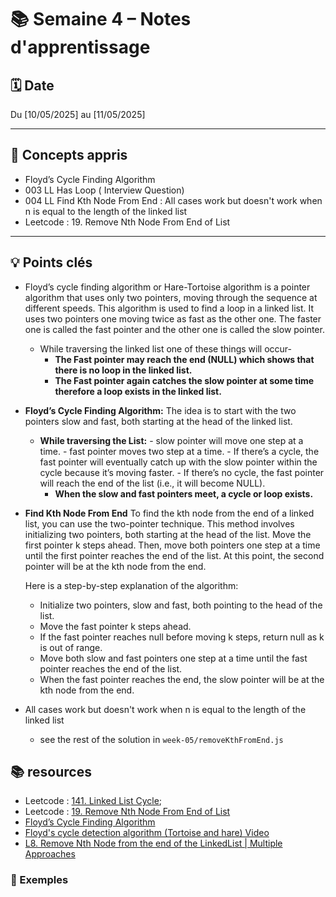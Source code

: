 # 📚 Semaine 4 – Notes d'apprentissage

## 🗓️ Date

Du [10/05/2025] au [11/05/2025]

---

## 🧠 Concepts appris

- Floyd’s Cycle Finding Algorithm
- 003 LL Has Loop ( Interview Question)
- 004 LL Find Kth Node From End : All cases work but doesn't work when n is equal to the length of the linked list
- Leetcode : 19. Remove Nth Node From End of List

---

## 💡 Points clés

- Floyd’s cycle finding algorithm or Hare-Tortoise algorithm is a pointer algorithm that uses only two pointers, moving through the sequence at different speeds. This algorithm is used to find a loop in a linked list. It uses two pointers one moving twice as fast as the other one. The faster one is called the fast pointer and the other one is called the slow pointer.
  - While traversing the linked list one of these things will occur-
    - **The Fast pointer may reach the end (NULL) which shows that there is no loop in the linked list.**
    - **The Fast pointer again catches the slow pointer at some time therefore a loop exists in the linked list.**
- **Floyd’s Cycle Finding Algorithm:**
  The idea is to start with the two pointers slow and fast, both starting at the head of the linked list.
  - **While traversing the List:** - slow pointer will move one step at a time. - fast pointer moves two step at a time. - If there’s a cycle, the fast pointer will eventually catch up with the slow pointer within the cycle because it’s moving faster. - If there’s no cycle, the fast pointer will reach the end of the list (i.e., it will become NULL).
    - **When the slow and fast pointers meet, a cycle or loop exists.**
- **Find Kth Node From End**
  To find the kth node from the end of a linked list, you can use the two-pointer technique. This method involves initializing two pointers, both starting at the head of the list. Move the first pointer k steps ahead. Then, move both pointers one step at a time until the first pointer reaches the end of the list. At this point, the second pointer will be at the kth node from the end.

  Here is a step-by-step explanation of the algorithm:

  - Initialize two pointers, slow and fast, both pointing to the head of the list.
  - Move the fast pointer k steps ahead.
  - If the fast pointer reaches null before moving k steps, return null as k is out of range.
  - Move both slow and fast pointers one step at a time until the fast pointer reaches the end of the list.
  - When the fast pointer reaches the end, the slow pointer will be at the kth node from the end.

- All cases work but doesn't work when n is equal to the length of the linked list
  - see the rest of the solution in `week-05/removeKthFromEnd.js`

## 📚 resources

- Leetcode : [141. Linked List Cycle](https://leetcode.com/problems/linked-list-cycle/description/);
- Leetcode : [19. Remove Nth Node From End of List](https://leetcode.com/problems/remove-nth-node-from-end-of-list/description/)
- [Floyd’s Cycle Finding Algorithm](https://www.geeksforgeeks.org/floyds-cycle-finding-algorithm/#algorithm)
- [Floyd's cycle detection algorithm (Tortoise and hare) Video](https://youtu.be/PvrxZaH_eZ4?si=mcwZbXWDBXVMVxnW)
- [L8. Remove Nth Node from the end of the LinkedList | Multiple Approaches](https://youtu.be/3kMKYQ2wNIU?si=2Ry_QYk6Y53l0dv5)

### 📝 Exemples
